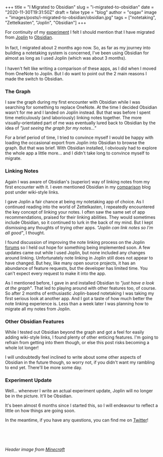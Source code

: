 
+++
title = "I Migrated to Obsidian"
slug = "i-migrated-to-obsidian"
date = "2020-11-30T19:31:50Z"
draft = false
type = "blog"
author = "osgav"
image = "images/posts/i-migrated-to-obsidian/obsidian.jpg"
tags = ["notetaking", "Zettelkasten", "Joplin", "Obsidian"]
+++

For continuity of my [experiment](/blog/para-zettelkasten-experiment.html) I felt I should mention that I have migrated from [Joplin](https://joplinapp.org) to [Obsidian](https://obsidian.md). 
<br><br>
In fact, I migrated about 2 months ago now. So, as far as my journey into building a notetaking system is concerned, I've been using Obsidian for almost as long as I used Joplin (which was about 3 months). 
<br><br>
I haven't felt like writing a comparison of these apps, as I did when I moved from OneNote to Joplin. But I do want to point out the 2 main reasons I made the switch to Obsidian.

<!--more-->

### The Graph

I saw the graph during my first encounter with Obsidian while I was searching for something to replace OneNote. At the time I decided Obsidian wasn't for me and I landed on Joplin instead. But that was before I spent time meticulously (and laboriously) linking notes together. The more visually-orientated part of me was eventually lured back to Obsidian by the idea of *"just seeing the graph for my notes..."*

For a brief period of time, I tried to convince myself I would be happy with loading the occasional export from Joplin into Obsidian to browse the graph. But that was brief. With Obsidian installed, I obviously had to explore the whole app a little more... and I didn't take long to convince myself to migrate.

### Linking Notes

Again I was aware of Obsidian's (superior) way of linking notes from my first encounter with it. I even mentioned Obsidian in my [comparison](/blog/onenote-vs-joplin.html) blog post under wiki-style links.

I gave Joplin a fair chance at being my notetaking app of choice. As I continued reading into the world of Zettelkasten, I repeatedly encountered the key concept of linking your notes. I often saw the same set of app recommendations, praised for their linking abilities. They would sometimes include Obsidian, so it continued to lurk in the back of my mind. But I kept dismissing any thoughts of trying other apps. *"Joplin can link notes so I'm all good"*, I thought.

I found discussion of improving the note linking process on the Joplin [forums](https://discourse.joplinapp.org) so I held out hope for something being implemented soon. A few updates came out while I used Joplin, but none included any changes around linking. Unfortunately note linking in Joplin still does not appear to have changed. But hey, like many open source projects, it has an abundance of feature requests, but the developer has limited time. You can't expect every request to make it into the app.

As I mentioned before, I gave in and installed Obsidian to *"just have a look at the graph"*. That led to playing around with other features too, of course. So after 2 months of enthusiastic Joplin-based notetaking I was taking my first serious look at another app. And I got a taste of how much better the note linking experience is. Less than a week later I was planning how to migrate all my notes from Joplin.

### Other Obsidian Features

While I tested out Obsidian beyond the graph and got a feel for easily adding wiki-style links, I found plenty of other enticing features. I'm going to refrain from getting into them though, or else this post risks becoming a whole lot longer! 

I will undoubtedly feel inclined to write about some other aspects of Obsidian in the future though, so worry not, if you didn't want my rambling to end yet. There'll be more some day.

### Experiment Update

Well... whenever I write an actual experiment update, Joplin will no longer be in the picture. It'll be Obsidian.

It's been almost 6 months since I started this, so I will endeavour to reflect a little on how things are going soon. 

In the meantime, if you have any questions, you can find me on [Twitter](https://twitter.com/ZER0D0TS)!

<br><br><br>

*Header image from [Minecraft](https://www.minecraft.net/en-us/article/block-week--crying-obsidian)*
